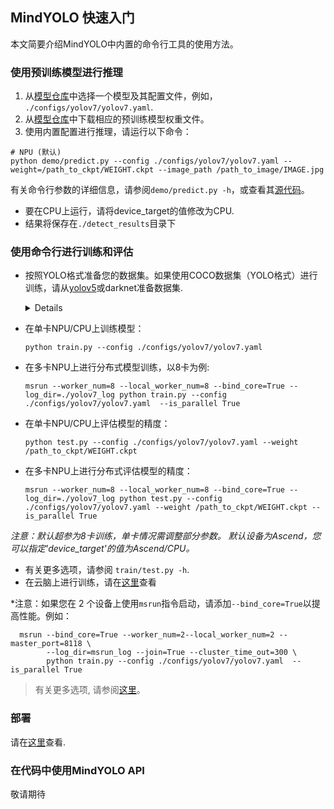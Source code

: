 ## MindYOLO 快速入门

本文简要介绍MindYOLO中内置的命令行工具的使用方法。

### 使用预训练模型进行推理

1. 从[模型仓库](benchmark_results.md)中选择一个模型及其配置文件，例如， `./configs/yolov7/yolov7.yaml`.
2. 从[模型仓库](benchmark_results.md)中下载相应的预训练模型权重文件。
3. 使用内置配置进行推理，请运行以下命令：

```shell
# NPU (默认)
python demo/predict.py --config ./configs/yolov7/yolov7.yaml --weight=/path_to_ckpt/WEIGHT.ckpt --image_path /path_to_image/IMAGE.jpg
```

有关命令行参数的详细信息，请参阅`demo/predict.py -h`，或查看其[源代码](https://github.com/mindspore-lab/mindyolo/blob/master/deploy/predict.py)。

* 要在CPU上运行，请将device_target的值修改为CPU.
* 结果将保存在`./detect_results`目录下

### 使用命令行进行训练和评估

* 按照YOLO格式准备您的数据集。如果使用COCO数据集（YOLO格式）进行训练，请从[yolov5](https://github.com/ultralytics/yolov5)或darknet准备数据集.
  
  <details onclose>

  ```text
    coco/
      {train,val}2017.txt
      annotations/
        instances_{train,val}2017.json
      images/
        {train,val}2017/
            00000001.jpg
            ...
            # image files that are mentioned in the corresponding train/val2017.txt
      labels/
        {train,val}2017/
            00000001.txt
            ...
            # label files that are mentioned in the corresponding train/val2017.txt
  ```
  </details>

* 在单卡NPU/CPU上训练模型：
  ```shell
  python train.py --config ./configs/yolov7/yolov7.yaml 
  ```
* 在多卡NPU上进行分布式模型训练，以8卡为例:
  ```shell
  msrun --worker_num=8 --local_worker_num=8 --bind_core=True --log_dir=./yolov7_log python train.py --config ./configs/yolov7/yolov7.yaml  --is_parallel True
  ```
* 在单卡NPU/CPU上评估模型的精度：
  ```shell
  python test.py --config ./configs/yolov7/yolov7.yaml --weight /path_to_ckpt/WEIGHT.ckpt
  ```
* 在多卡NPU上进行分布式评估模型的精度：
  ```shell
  msrun --worker_num=8 --local_worker_num=8 --bind_core=True --log_dir=./yolov7_log python test.py --config ./configs/yolov7/yolov7.yaml --weight /path_to_ckpt/WEIGHT.ckpt --is_parallel True
  ```
  
*注意：默认超参为8卡训练，单卡情况需调整部分参数。 默认设备为Ascend，您可以指定'device_target'的值为Ascend/CPU。*
* 有关更多选项，请参阅 `train/test.py -h`.
* 在云脑上进行训练，请在[这里](./tutorials/cloud/modelarts_CN.md)查看

*注意：如果您在 2 个设备上使用`msrun`指令启动，请添加`--bind_core=True`以提高性能。例如：
```
  msrun --bind_core=True --worker_num=2--local_worker_num=2 --master_port=8118 \
        --log_dir=msrun_log --join=True --cluster_time_out=300 \
        python train.py --config ./configs/yolov7/yolov7.yaml  --is_parallel True
```
> 有关更多选项, 请参阅[这里](https://www.mindspore.cn/docs/zh-CN/master/model_train/parallel/startup_method.html)。

### 部署

请在[这里](./deploy/README.md)查看.


### 在代码中使用MindYOLO API


敬请期待



